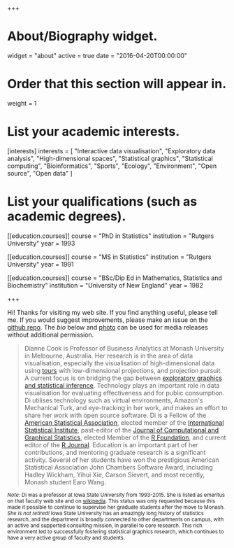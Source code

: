 +++
# About/Biography widget.
widget = "about"
active = true
date = "2016-04-20T00:00:00"

# Order that this section will appear in.
weight = 1

# List your academic interests.
[interests]
  interests = [
    "Interactive data visualisation",
    "Exploratory data analysis",
    "High-dimensional spaces",
    "Statistical graphics",
    "Statistical computing",
    "Bioinformatics",
    "Sports",
    "Ecology",
    "Environment",
    "Open source",
    "Open data"
  ]

# List your qualifications (such as academic degrees).
[[education.courses]]
  course = "PhD in Statistics"
  institution = "Rutgers University"
  year = 1993

[[education.courses]]
  course = "MS in Statistics"
  institution = "Rutgers University"
  year = 1991

[[education.courses]]
  course = "BSc/Dip Ed in Mathematics, Statistics and Biochemistry"
  institution = "University of New England"
  year = 1982
 
+++


Hi! Thanks for visiting my web site. If you find anything useful, please tell me. If you would suggest improvements, please make an issue on the [github repo](https://github.com/dicook/dicook.github.io). The *bio* below and [photo](http://dicook.org/img/dicook-2019.png)  can be used for media releases without additional permission.

> Dianne Cook is Professor of Business Analytics at Monash University in
Melbourne, Australia.  Her research is in the area of data visualisation, especially the visualisation of high-dimensional data using [tours](https://github.com/ggobi/tourr) with low-dimensional projections, and projection pursuit. A current focus is on bridging the gap between [exploratory graphics and statistical inference](http://dicook.github.io/nullabor/).  Technology plays an important role in data visualisation for evaluating effectiveness and for public consumption. Di utilises technology such as virtual environments, Amazon's Mechanical Turk, and eye-tracking in her work, and makes an effort to share her work with open source software.  Di is a Fellow of the [American Statistical Association](https://www.amstat.org), elected member of the [International Statistical Institute](https://isi-web.org), past-editor of the [Journal of Computational and Graphical Statistics](http://amstat.tandfonline.com/toc/ucgs20/current), elected Member of the [R Foundation](https://www.r-project.org/foundation/), and current editor of the [R Journal](https://journal.r-project.org). Education is an important part of her contributions, and mentoring graduate research is a significant activity. Several of her students have won the prestigious American Statistical Association John Chambers Software Award, including Hadley Wickham, Yihui Xie, Carson Sievert, and most recently, Monash student Earo Wang.

<small>*Note:* Di was a professor at Iowa State University from 1993-2015. She is listed as emeritus on that faculty web site and on [wikipedia](https://en.wikipedia.org/wiki/Dianne_Cook_(statistician)). This status was only requested because this made it possible to continue to supervise her graduate students after the move to Monash. *She is not retired!* Iowa State University has an amazingly long history of statistics research, and the department is broadly connected to other departments on campus, with an active and supported consulting mission, in parallel to core research. This rich environment led to successfully fostering statistical graphics research, which continues to have a very active group of faculty and students.</small> 
